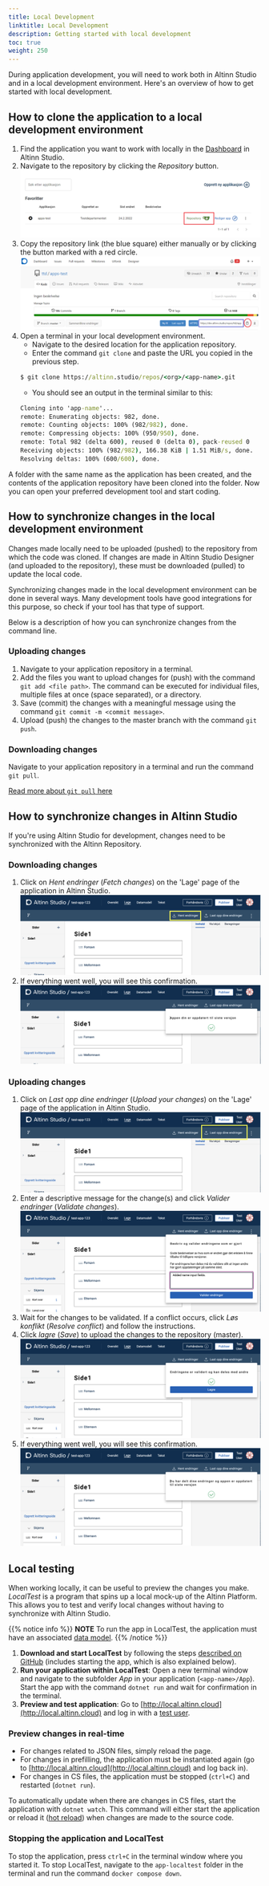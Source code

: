```yaml
---
title: Local Development
linktitle: Local Development
description: Getting started with local development
toc: true
weight: 250
---
```


During application development, you will need to work both in Altinn Studio and in a local development environment.
 Here's an overview of how to get started with local development.

## How to clone the application to a local development environment

1. Find the application you want to work with locally in the [Dashboard](/app/getting-started/navigation/dashboard) in Altinn Studio.
2. Navigate to the repository by clicking the _Repository_ button.
    ![Repository button highlighted in an image](find-app-in-dashboard.png)
3. Copy the repository link (the blue square) either manually or by clicking the button marked with a red circle.
    ![Highlighted repository URL in Gitea in an image](copy-repo-link.png)
4. Open a terminal in your local development environment.
    - Navigate to the desired location for the application repository.
    - Enter the command `git clone` and paste the URL you copied in the previous step.
    ```cmd
    $ git clone https://altinn.studio/repos/<org>/<app-name>.git
    ```
    - You should see an output in the terminal similar to this:
    ```cmd
    Cloning into 'app-name'...
    remote: Enumerating objects: 982, done.
    remote: Counting objects: 100% (982/982), done.
    remote: Compressing objects: 100% (950/950), done.
    remote: Total 982 (delta 600), reused 0 (delta 0), pack-reused 0 
    Receiving objects: 100% (982/982), 166.38 KiB | 1.51 MiB/s, done.
    Resolving deltas: 100% (600/600), done.
    ```

A folder with the same name as the application has been created, and the contents of the application repository have been cloned into the folder.
 Now you can open your preferred development tool and start coding.

## How to synchronize changes in the local development environment

Changes made locally need to be uploaded (pushed) to the repository from which the code was cloned.
 If changes are made in Altinn Studio Designer (and uploaded to the repository), these must be downloaded (pulled) to update the local code.

Synchronizing changes made in the local development environment can be done in several ways.
 Many development tools have good integrations for this purpose, so check if your tool has that type of support.

Below is a description of how you can synchronize changes from the command line.

### Uploading changes

1. Navigate to your application repository in a terminal.
2. Add the files you want to upload changes for (push) with the command `git add <file path>`.
   The command can be executed for individual files, multiple files at once (space separated), or a directory.
3. Save (commit) the changes with a meaningful message using the command `git commit -m <commit message>`.
4. Upload (push) the changes to the master branch with the command `git push`.

### Downloading changes

Navigate to your application repository in a terminal and run the command `git pull`.

[Read more about `git pull` here](https://git-scm.com/docs/git-pull)

## How to synchronize changes in Altinn Studio

If you're using Altinn Studio for development, changes need to be synchronized with the Altinn Repository.

### Downloading changes
1. Click on _Hent endringer_ (_Fetch changes_) on the 'Lage' page of the application in Altinn Studio.
   ![Fetch changes in Altinn Studio](toolbar-hent.png)
2. If everything went well, you will see this confirmation.
 ![Fetch changes confirmation](pull-successful.png)

### Uploading changes

1. Click on _Last opp dine endringer_ (_Upload your changes_) on the 'Lage' page of the application in Altinn Studio.
   ![Upload changes in Altin Studio](toolbar-last-opp.png)
2. Enter a descriptive message for the change(s) and click _Valider endringer_ (_Validate changes_).
    ![Commit message](commit-message.png)
3. Wait for the changes to be validated. If a conflict occurs, click _Løs konflikt_ (_Resolve conflict_) and follow the instructions.
4. Click _lagre_ (_Save_) to upload the changes to the repository (master).
    ![Save validated changes](changes-validated.png)
5. If everything went well, you will see this confirmation.
    ![Save confirmation](push-successful.png)

## Local testing

When working locally, it can be useful to preview the changes you make. *LocalTest* is a program that spins up a local mock-up of the Altinn Platform. This allows you to test and verify local changes without having to synchronize with Altinn Studio.

{{% notice info %}}
**NOTE**
To run the app in LocalTest, the application must have an associated [data model](/app/development/data/data-model/data-models-tool/).
{{% /notice %}}

1. **Download and start LocalTest** by following the steps [described on GitHub](https://github.com/Altinn/app-localtest/blob/master/README.md) (includes starting the app, which is also explained below).
2. **Run your application within LocalTest**: Open a new terminal window and navigate to the subfolder *App* in your application (`<app-name>/App`). Start the app with the command `dotnet run` and wait for confirmation in the terminal.
3. **Preview and test application**: Go to [http://local.altinn.cloud](http://local.altinn.cloud) and log in with a [test user](/app/guides/testing/local/testusers/).

### Preview changes in real-time

- For changes related to JSON files, simply reload the page.
- For changes in prefilling, the application must be instantiated again (go to [http://local.altinn.cloud](http://local.altinn.cloud) and log back in).
- For changes in CS files, the application must be stopped (`ctrl+C`) and restarted (`dotnet run`).

To automatically update when there are changes in CS files, start the application with `dotnet watch`. This command will either start the application or reload it ([hot reload](https://learn.microsoft.com/en-us/dotnet/core/tools/dotnet-watch#hot-reload)) when changes are made to the source code.

### Stopping the application and LocalTest

To stop the application, press `ctrl+C` in the terminal window where you started it. To stop LocalTest, navigate to the `app-localtest` folder in the terminal and run the command `docker compose down`.